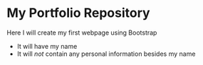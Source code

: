 # My Portfolio Repository

Here I will create my first webpage using Bootstrap

* It will have my name
* It will *not* contain any personal information besides my name
